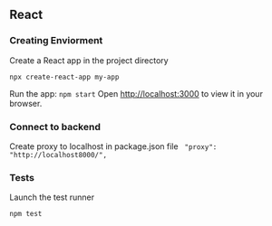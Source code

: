 ## React

### Creating Enviorment

Create a React app in the project directory

`npx create-react-app my-app`

Run the app:
`npm start`
Open [http://localhost:3000](http://localhost:3000) to view it in your browser.

### Connect to backend

Create proxy to localhost in package.json file
` "proxy": "http://localhost8000/",`

### Tests

Launch the test runner

`npm test`
